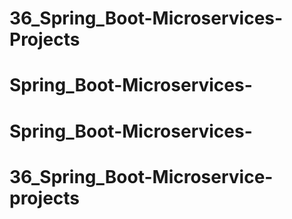 # 36_Spring_Boot-Microservices-Projects
# Spring_Boot-Microservices-
# Spring_Boot-Microservices-
# 36_Spring_Boot-Microservice-projects
